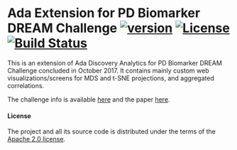 # Ada Extension for PD Biomarker DREAM Challenge [![version](https://img.shields.io/badge/version-0.1.2-green.svg)](https://ada-discovery.github.io) [![License](https://img.shields.io/badge/License-Apache%202.0-lightgrey.svg)](https://www.apache.org/licenses/LICENSE-2.0) [![Build Status](https://travis-ci.com/ada-discovery/ada-dream-pd-challenge.svg?branch=master)](https://travis-ci.com/ada-discovery/ada-dream-pd-challenge)

This is an extension of Ada Discovery Analytics for PD Biomarker DREAM Challenge concluded in October 2017. It contains mainly custom web visualizations/screens for MDS and t-SNE projections, and aggregated correlations.

The challenge info is available [here](https://www.synapse.org/#!Synapse:syn8717496/wiki/422884) and the paper [here](https://www.nature.com/articles/s41746-021-00414-7.pdf).

#### License

The project and all its source code is distributed under the terms of the <a href="https://www.apache.org/licenses/LICENSE-2.0.txt">Apache 2.0 license</a>.